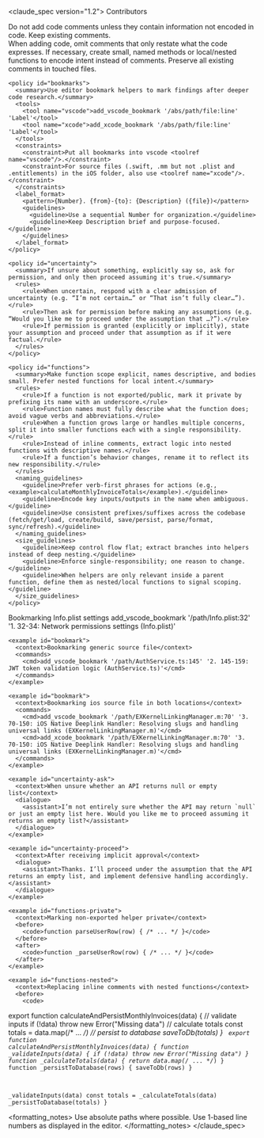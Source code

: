 <claude_spec version="1.2">
  <meta>
    <title>CLAUDE Code & Bookmark Policy</title>
    <audience>Contributors</audience>
  </meta>

  <policies>
    <policy id="comments">
      <summary>Do not add code comments unless they contain information not encoded in code. Keep existing comments.</summary>
      <rules>
        <rule>When adding code, omit comments that only restate what the code expresses.</rule>
        <rule>If necessary, create small, named methods or local/nested functions to encode intent instead of comments.</rule>
        <rule>Preserve all existing comments in touched files.</rule>
      </rules>
    </policy>

    <policy id="bookmarks">
      <summary>Use editor bookmark helpers to mark findings after deeper code research.</summary>
      <tools>
        <tool name="vscode">add_vscode_bookmark '/abs/path/file:line' 'Label'</tool>
        <tool name="xcode">add_xcode_bookmark '/abs/path/file:line' 'Label'</tool>
      </tools>
      <constraints>
        <constraint>Put all bookmarks into vscode <toolref name="vscode"/>.</constraint>
        <constraint>For source files (.swift, .mm but not .plist and .entitlements) in the iOS folder, also use <toolref name="xcode"/>.</constraint>
      </constraints>
      <label_format>
        <pattern>{Number}. {from}-{to}: {Description} ({file})</pattern>
        <guidelines>
          <guideline>Use a sequential Number for organization.</guideline>
          <guideline>Keep Description brief and purpose-focused.</guideline>
        </guidelines>
      </label_format>
    </policy>

    <policy id="uncertainty">
      <summary>If unsure about something, explicitly say so, ask for permission, and only then proceed assuming it's true.</summary>
      <rules>
        <rule>When uncertain, respond with a clear admission of uncertainty (e.g. “I’m not certain…” or “That isn’t fully clear…”).</rule>
        <rule>Then ask for permission before making any assumptions (e.g. “Would you like me to proceed under the assumption that …?”).</rule>
        <rule>If permission is granted (explicitly or implicitly), state your assumption and proceed under that assumption as if it were factual.</rule>
      </rules>
    </policy>

    <policy id="functions">
      <summary>Make function scope explicit, names descriptive, and bodies small. Prefer nested functions for local intent.</summary>
      <rules>
        <rule>If a function is not exported/public, mark it private by prefixing its name with an underscore.</rule>
        <rule>Function names must fully describe what the function does; avoid vague verbs and abbreviations.</rule>
        <rule>When a function grows large or handles multiple concerns, split it into smaller functions each with a single responsibility.</rule>
        <rule>Instead of inline comments, extract logic into nested functions with descriptive names.</rule>
        <rule>If a function’s behavior changes, rename it to reflect its new responsibility.</rule>
      </rules>
      <naming_guidelines>
        <guideline>Prefer verb-first phrases for actions (e.g., <example>calculateMonthlyInvoiceTotals</example>).</guideline>
        <guideline>Encode key inputs/outputs in the name when ambiguous.</guideline>
        <guideline>Use consistent prefixes/suffixes across the codebase (fetch/get/load, create/build, save/persist, parse/format, sync/refresh).</guideline>
      </naming_guidelines>
      <size_guidelines>
        <guideline>Keep control flow flat; extract branches into helpers instead of deep nesting.</guideline>
        <guideline>Enforce single-responsibility; one reason to change.</guideline>
        <guideline>When helpers are only relevant inside a parent function, define them as nested/local functions to signal scoping.</guideline>
      </size_guidelines>
    </policy>
  </policies>

  <examples>
    <example id="bookmark">
      <context>Bookmarking Info.plist settings</context>
      <commands>
        <cmd>add_vscode_bookmark '/path/Info.plist:32' '1. 32-34: Network permissions settings (Info.plist)'</cmd>
      </commands>
    </example>

    <example id="bookmark">
      <context>Bookmarking generic source file</context>
      <commands>
        <cmd>add_vscode_bookmark '/path/AuthService.ts:145' '2. 145-159: JWT token validation logic (AuthService.ts)'</cmd>
      </commands>
    </example>

    <example id="bookmark">
      <context>Bookmarking ios source file in both locations</context>
      <commands>
        <cmd>add_vscode_bookmark '/path/EXKernelLinkingManager.m:70' '3. 70-150: iOS Native Deeplink Handler: Resolving slugs and handling universal links (EXKernelLinkingManager.m)'</cmd>
        <cmd>add_xcode_bookmark '/path/EXKernelLinkingManager.m:70' '3. 70-150: iOS Native Deeplink Handler: Resolving slugs and handling universal links (EXKernelLinkingManager.m)'</cmd>
      </commands>
    </example>

    <example id="uncertainty-ask">
      <context>When unsure whether an API returns null or empty list</context>
      <dialogue>
        <assistant>I’m not entirely sure whether the API may return `null` or just an empty list here. Would you like me to proceed assuming it returns an empty list?</assistant>
      </dialogue>
    </example>

    <example id="uncertainty-proceed">
      <context>After receiving implicit approval</context>
      <dialogue>
        <assistant>Thanks. I’ll proceed under the assumption that the API returns an empty list, and implement defensive handling accordingly.</assistant>
      </dialogue>
    </example>

    <example id="functions-private">
      <context>Marking non-exported helper private</context>
      <before>
        <code>function parseUserRow(row) { /* ... */ }</code>
      </before>
      <after>
        <code>function _parseUserRow(row) { /* ... */ }</code>
      </after>
    </example>

    <example id="functions-nested">
      <context>Replacing inline comments with nested functions</context>
      <before>
        <code>
export function calculateAndPersistMonthlyInvoices(data) {
  // validate inputs
  if (!data) throw new Error("Missing data")
  // calculate totals
  const totals = data.map(/* ... */)
  // persist to database
  saveToDb(totals)
}
        </code>
      </before>
      <after>
        <code>
export function calculateAndPersistMonthlyInvoices(data) {
  function _validateInputs(data) {
    if (!data) throw new Error("Missing data")
  }
  function _calculateTotals(data) {
    return data.map(/* ... */)
  }
  function _persistToDatabase(rows) {
    saveToDb(rows)
  }

  _validateInputs(data)
  const totals = _calculateTotals(data)
  _persistToDatabase(totals)
}
        </code>
      </after>
    </example>
  </examples>

  <formatting_notes>
    <note>Use absolute paths where possible.</note>
    <note>Use 1-based line numbers as displayed in the editor.</note>
  </formatting_notes>
</claude_spec>
